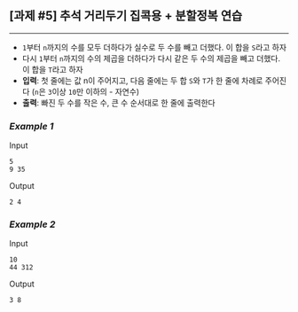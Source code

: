 ## [과제 #5] 추석 거리두기 집콕용 + 분할정복 연습
<hr/>

- ``1``부터 ``n``까지의 수를 모두 더하다가 실수로 두 수를 빼고 더했다. 이 합을 ``S``라고 하자
- 다시 ``1``부터 ``n``까지의 수의 제곱을 더하다가 다시 같은 두 수의 제곱을 빼고 더했다. 이 합을 ``T``라고 하자
- **입력**: 첫 줄에는 값 n이 주어지고, 다음 줄에는 두 합 ``S``와 ``T``가 한 줄에 차례로 주어진다 (``n``은 ``3``이상 ``10``만 이하의 - 자연수)
- **출력**: 빠진 두 수를 작은 수, 큰 수 순서대로 한 줄에 출력한다



### ***Example 1***
Input
```
5
9 35
```

Output

```
2 4
```

### ***Example 2***
Input

```
10
44 312
```

Output

```
3 8
```
